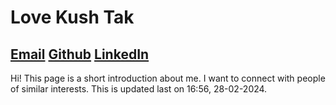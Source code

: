 # Love Kush Tak
## [Email](ishaantak99@gmail.com) [Github](https://github.com/Love-Kush-Tak) [LinkedIn](https://www.linkedin.com/in/love-kush-tak-358852a0/)
Hi! This page is a short introduction about me. I want to connect with people of similar interests. This is updated last on 16:56, 28-02-2024.
